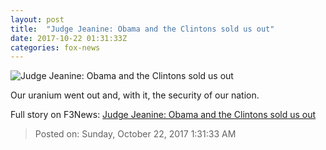 ```yaml
---
layout: post
title:  "Judge Jeanine: Obama and the Clintons sold us out"
date: 2017-10-22 01:31:33Z
categories: fox-news
---
```


![Judge Jeanine: Obama and the Clintons sold us out](http://a57.foxnews.com/media2.foxnews.com/BrightCove/694940094001/2017/10/22/640/360/694940094001_5621392451001_5621365837001-vs.jpg)

Our uranium went out and, with it, the security of our nation.


Full story on F3News: [Judge Jeanine: Obama and the Clintons sold us out](http://www.f3nws.com/n/HEzYxC)

> Posted on: Sunday, October 22, 2017 1:31:33 AM
